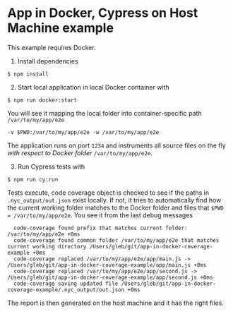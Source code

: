 # App in Docker, Cypress on Host Machine example

This example requires Docker.

1. Install dependencies
```shell
$ npm install
```
2. Start local application in local Docker container with
```shell
$ npm run docker:start
```

You will see it mapping the local folder into container-specific path `/var/to/my/app/e2e`
```text
-v $PWD:/var/to/my/app/e2e -w /var/to/my/app/e2e
```

The application runs on port `1234` and instruments all source files on the fly _with respect to Docker folder_ `/var/to/my/app/e2e`.

3. Run Cypress tests with
```shell
$ npm run cy:run
```

Tests execute, code coverage object is checked to see if the paths in `.nyc_output/out.json` exist locally. If not, it tries to automatically find how the current working folder matches to the Docker folder and files that `$PWD = /var/to/my/app/e2e`. You see it from the last debug messages

```text
  code-coverage found prefix that matches current folder: /var/to/my/app/e2e +0ms
  code-coverage found common folder /var/to/my/app/e2e that matches current working directory /Users/gleb/git/app-in-docker-coverage-example +0ms
  code-coverage replaced /var/to/my/app/e2e/app/main.js -> /Users/gleb/git/app-in-docker-coverage-example/app/main.js +0ms
  code-coverage replaced /var/to/my/app/e2e/app/second.js -> /Users/gleb/git/app-in-docker-coverage-example/app/second.js +0ms
  code-coverage saving updated file /Users/gleb/git/app-in-docker-coverage-example/.nyc_output/out.json +0ms
```

The report is then generated on the host machine and it has the right files.



